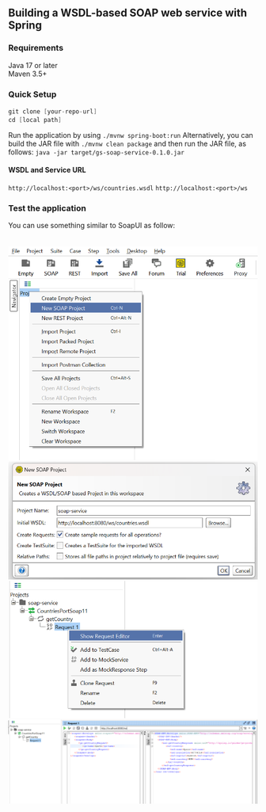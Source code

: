 ## Building a WSDL-based SOAP web service with Spring

### Requirements

Java 17 or later  
Maven 3.5+

### Quick Setup

```java
git clone [your-repo-url]
cd [local path]
```

Run the application by using `./mvnw spring-boot:run` Alternatively, you can build the JAR file with `./mvnw clean package` and then run the JAR file, as follows:
`java -jar target/gs-soap-service-0.1.0.jar`

#### WSDL and Service URL

`http://localhost:<port>/ws/countries.wsdl` `http://localhost:<port>/ws`

### Test the application

You can use something similar to SoapUI as follow:  
<br/>  
<img src="docs/tut-1.png"/>
<img src="docs/tut-2.png"/>
<img src="docs/tut-3.png"/>
<img src="docs/tut-4.png"/>
